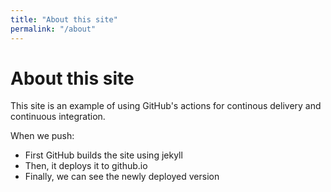 ```yaml
---
title: "About this site"
permalink: "/about"
---
```

# About this site

This site is an example of using GitHub's actions for continous
delivery and continuous integration.

When we push:

* First GitHub builds the site using jekyll
* Then, it deploys it to github.io
* Finally, we can see the newly deployed version